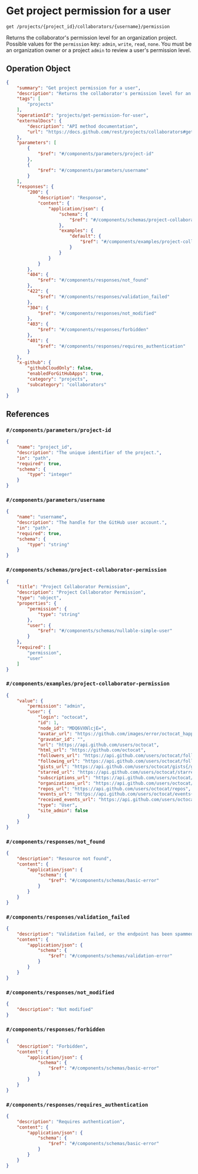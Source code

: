 # Get project permission for a user

`get /projects/{project_id}/collaborators/{username}/permission`

Returns the collaborator's permission level for an organization project. Possible values for the `permission` key: `admin`, `write`, `read`, `none`. You must be an organization owner or a project `admin` to review a user's permission level.

## Operation Object

```json
{
    "summary": "Get project permission for a user",
    "description": "Returns the collaborator's permission level for an organization project. Possible values for the `permission` key: `admin`, `write`, `read`, `none`. You must be an organization owner or a project `admin` to review a user's permission level.",
    "tags": [
        "projects"
    ],
    "operationId": "projects/get-permission-for-user",
    "externalDocs": {
        "description": "API method documentation",
        "url": "https://docs.github.com/rest/projects/collaborators#get-project-permission-for-a-user"
    },
    "parameters": [
        {
            "$ref": "#/components/parameters/project-id"
        },
        {
            "$ref": "#/components/parameters/username"
        }
    ],
    "responses": {
        "200": {
            "description": "Response",
            "content": {
                "application/json": {
                    "schema": {
                        "$ref": "#/components/schemas/project-collaborator-permission"
                    },
                    "examples": {
                        "default": {
                            "$ref": "#/components/examples/project-collaborator-permission"
                        }
                    }
                }
            }
        },
        "404": {
            "$ref": "#/components/responses/not_found"
        },
        "422": {
            "$ref": "#/components/responses/validation_failed"
        },
        "304": {
            "$ref": "#/components/responses/not_modified"
        },
        "403": {
            "$ref": "#/components/responses/forbidden"
        },
        "401": {
            "$ref": "#/components/responses/requires_authentication"
        }
    },
    "x-github": {
        "githubCloudOnly": false,
        "enabledForGitHubApps": true,
        "category": "projects",
        "subcategory": "collaborators"
    }
}
```

## References

### `#/components/parameters/project-id`

```json
{
    "name": "project_id",
    "description": "The unique identifier of the project.",
    "in": "path",
    "required": true,
    "schema": {
        "type": "integer"
    }
}
```

### `#/components/parameters/username`

```json
{
    "name": "username",
    "description": "The handle for the GitHub user account.",
    "in": "path",
    "required": true,
    "schema": {
        "type": "string"
    }
}
```

### `#/components/schemas/project-collaborator-permission`

```json
{
    "title": "Project Collaborator Permission",
    "description": "Project Collaborator Permission",
    "type": "object",
    "properties": {
        "permission": {
            "type": "string"
        },
        "user": {
            "$ref": "#/components/schemas/nullable-simple-user"
        }
    },
    "required": [
        "permission",
        "user"
    ]
}
```

### `#/components/examples/project-collaborator-permission`

```json
{
    "value": {
        "permission": "admin",
        "user": {
            "login": "octocat",
            "id": 1,
            "node_id": "MDQ6VXNlcjE=",
            "avatar_url": "https://github.com/images/error/octocat_happy.gif",
            "gravatar_id": "",
            "url": "https://api.github.com/users/octocat",
            "html_url": "https://github.com/octocat",
            "followers_url": "https://api.github.com/users/octocat/followers",
            "following_url": "https://api.github.com/users/octocat/following{/other_user}",
            "gists_url": "https://api.github.com/users/octocat/gists{/gist_id}",
            "starred_url": "https://api.github.com/users/octocat/starred{/owner}{/repo}",
            "subscriptions_url": "https://api.github.com/users/octocat/subscriptions",
            "organizations_url": "https://api.github.com/users/octocat/orgs",
            "repos_url": "https://api.github.com/users/octocat/repos",
            "events_url": "https://api.github.com/users/octocat/events{/privacy}",
            "received_events_url": "https://api.github.com/users/octocat/received_events",
            "type": "User",
            "site_admin": false
        }
    }
}
```

### `#/components/responses/not_found`

```json
{
    "description": "Resource not found",
    "content": {
        "application/json": {
            "schema": {
                "$ref": "#/components/schemas/basic-error"
            }
        }
    }
}
```

### `#/components/responses/validation_failed`

```json
{
    "description": "Validation failed, or the endpoint has been spammed.",
    "content": {
        "application/json": {
            "schema": {
                "$ref": "#/components/schemas/validation-error"
            }
        }
    }
}
```

### `#/components/responses/not_modified`

```json
{
    "description": "Not modified"
}
```

### `#/components/responses/forbidden`

```json
{
    "description": "Forbidden",
    "content": {
        "application/json": {
            "schema": {
                "$ref": "#/components/schemas/basic-error"
            }
        }
    }
}
```

### `#/components/responses/requires_authentication`

```json
{
    "description": "Requires authentication",
    "content": {
        "application/json": {
            "schema": {
                "$ref": "#/components/schemas/basic-error"
            }
        }
    }
}
```